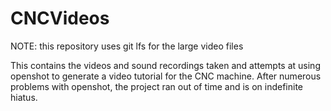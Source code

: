# CNCVideos

NOTE: this repository uses git lfs for the large video files

This contains the videos and sound recordings taken and attempts at using 
openshot to generate a video tutorial for the CNC machine.  After numerous problems with openshot, the project ran out of time and is on indefinite hiatus.
 
